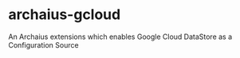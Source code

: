 # archaius-gcloud
An Archaius extensions which enables Google Cloud DataStore as a Configuration Source
